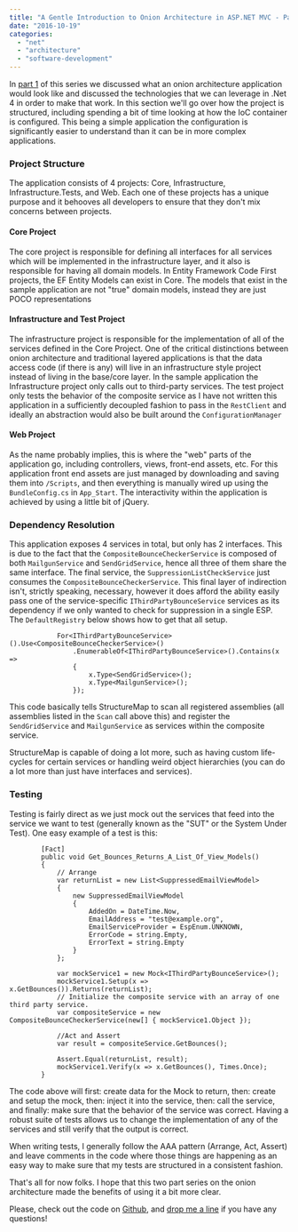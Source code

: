 ```yaml
---
title: "A Gentle Introduction to Onion Architecture in ASP.NET MVC - Part 2"
date: "2016-10-19"
categories: 
  - "net"
  - "architecture"
  - "software-development"
---
```


In [part 1](http://lukebearl.com/2016/09/gentle-introduction-1/) of this series we discussed what an onion architecture application would look like and discussed the technologies that we can leverage in .Net 4 in order to make that work. In this section we'll go over how the project is structured, including spending a bit of time looking at how the IoC container is configured. This being a simple application the configuration is significantly easier to understand than it can be in more complex applications.

### Project Structure

The application consists of 4 projects: Core, Infrastructure, Infrastructure.Tests, and Web. Each one of these projects has a unique purpose and it behooves all developers to ensure that they don't mix concerns between projects.

#### Core Project

The core project is responsible for defining all interfaces for all services which will be implemented in the infrastructure layer, and it also is responsible for having all domain models. In Entity Framework Code First projects, the EF Entity Models can exist in Core. The models that exist in the sample application are not "true" domain models, instead they are just POCO representations

#### Infrastructure and Test Project

The infrastructure project is responsible for the implementation of all of the services defined in the Core Project. One of the critical distinctions between onion architecture and traditional layered applications is that the data access code (if there is any) will live in an infrastructure style project instead of living in the base/core layer. In the sample application the Infrastructure project only calls out to third-party services. The test project only tests the behavior of the composite service as I have not written this application in a sufficiently decoupled fashion to pass in the `RestClient` and ideally an abstraction would also be built around the `ConfigurationManager`

#### Web Project

As the name probably implies, this is where the "web" parts of the application go, including controllers, views, front-end assets, etc. For this application front end assets are just managed by downloading and saving them into `/Scripts`, and then everything is manually wired up using the `BundleConfig.cs` in `App_Start`. The interactivity within the application is achieved by using a little bit of jQuery.

### Dependency Resolution

This application exposes 4 services in total, but only has 2 interfaces. This is due to the fact that the `CompositeBounceCheckerService` is composed of both `MailgunService` and `SendGridService`, hence all three of them share the same interface. The final service, the `SuppressionListCheckService` just consumes the `CompositeBounceCheckerService`. This final layer of indirection isn't, strictly speaking, necessary, however it does afford the ability easily pass one of the service-specific `IThirdPartyBounceService` services as its dependency if we only wanted to check for suppression in a single ESP. The `DefaultRegistry` below shows how to get that all setup.

```
            For<IThirdPartyBounceService>().Use<CompositeBounceCheckerService>()
                .EnumerableOf<IThirdPartyBounceService>().Contains(x =>
                {
                    x.Type<SendGridService>();
                    x.Type<MailgunService>();
                });
```

This code basically tells StructureMap to scan all registered assemblies (all assemblies listed in the `Scan` call above this) and register the `SendGridService` and `MailgunService` as services within the composite service.

StructureMap is capable of doing a lot more, such as having custom life-cycles for certain services or handling weird object hierarchies (you can do a lot more than just have interfaces and services).

### Testing

Testing is fairly direct as we just mock out the services that feed into the service we want to test (generally known as the "SUT" or the System Under Test). One easy example of a test is this:

```
        [Fact]
        public void Get_Bounces_Returns_A_List_Of_View_Models()
        {
            // Arrange
            var returnList = new List<SuppressedEmailViewModel>
            {
                new SuppressedEmailViewModel
                {
                    AddedOn = DateTime.Now,
                    EmailAddress = "test@example.org",
                    EmailServiceProvider = EspEnum.UNKNOWN,
                    ErrorCode = string.Empty,
                    ErrorText = string.Empty
                }
            };

            var mockService1 = new Mock<IThirdPartyBounceService>();
            mockService1.Setup(x => x.GetBounces()).Returns(returnList);
            // Initialize the composite service with an array of one third party service.
            var compositeService = new CompositeBounceCheckerService(new[] { mockService1.Object });

            //Act and Assert
            var result = compositeService.GetBounces();

            Assert.Equal(returnList, result);
            mockService1.Verify(x => x.GetBounces(), Times.Once);
        }
```

The code above will first: create data for the Mock to return, then: create and setup the mock, then: inject it into the service, then: call the service, and finally: make sure that the behavior of the service was correct. Having a robust suite of tests allows us to change the implementation of any of the services and still verify that the output is correct.

When writing tests, I generally follow the AAA pattern (Arrange, Act, Assert) and leave comments in the code where those things are happening as an easy way to make sure that my tests are structured in a consistent fashion.

That's all for now folks. I hope that this two part series on the onion architecture made the benefits of using it a bit more clear.

Please, check out the code on [Github](https://github.com/lbearl/BlockListChecker), and [drop me a line](//twitter.com/lukebearl) if you have any questions!
